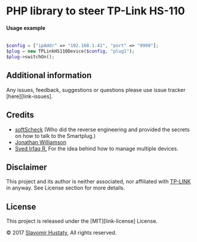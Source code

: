 PHP library to steer TP-Link HS-110 
=========

#### Usage example


```php

$config = ["ipAddr" => "192.168.1.41", "port" => "9999"];
$plug = new TPLinkHS110Device($config, "plug1");
$plug->switchOn();

```

## Additional information

Any issues, feedback, suggestions or questions please use issue tracker [here][link-issues].

## Credits

- [softScheck](https://github.com/softScheck/tplink-smartplug) (Who did the reverse engineering and provided the secrets on how to talk to the Smartplug.)
- [Jonathan Williamson](https://github.com/jonnywilliamson/tplinksmartplug)
- [Syed Irfaq R.](https://github.com/irazasyed) For the idea behind how to manage multiple devices.

## Disclaimer

This project and its author is neither associated, nor affiliated with [TP-LINK](http://www.tp-link.com/en/) in anyway.
See License section for more details.

## License

This project is released under the [MIT][link-license] License.

© 2017 [Slavomir Hustaty](https://www.linkedin.com/in/hustaty/), All rights reserved.
